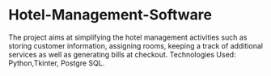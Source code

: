 # Hotel-Management-Software
The project aims at simplifying the hotel management activities such as storing customer information, assigning rooms, keeping a track of additional services as well as generating bills at checkout. Technologies Used: Python,Tkinter, Postgre SQL.
